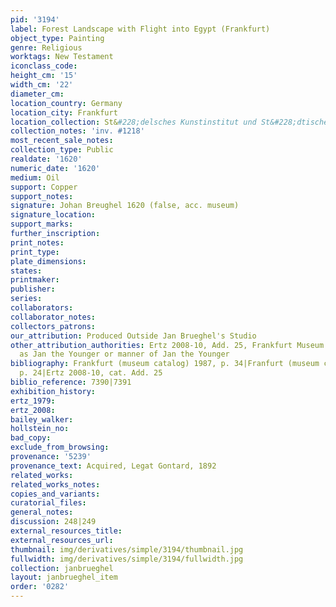 ```yaml
---
pid: '3194'
label: Forest Landscape with Flight into Egypt (Frankfurt)
object_type: Painting
genre: Religious
worktags: New Testament
iconclass_code:
height_cm: '15'
width_cm: '22'
diameter_cm:
location_country: Germany
location_city: Frankfurt
location_collection: St&#228;delsches Kunstinstitut und St&#228;dtische Galerie
collection_notes: 'inv. #1218'
most_recent_sale_notes:
collection_type: Public
realdate: '1620'
numeric_date: '1620'
medium: Oil
support: Copper
support_notes:
signature: Johan Breughel 1620 (false, acc. museum)
signature_location:
support_marks:
further_inscription:
print_notes:
print_type:
plate_dimensions:
states:
printmaker:
publisher:
series:
collaborators:
collaborator_notes:
collectors_patrons:
our_attribution: Produced Outside Jan Brueghel's Studio
other_attribution_authorities: Ertz 2008-10, Add. 25, Frankfurt Museum catalogues
  as Jan the Younger or manner of Jan the Younger
bibliography: Frankfurt (museum catalog) 1987, p. 34|Franfurt (museum catalog) 1995,
  p. 24|Ertz 2008-10, cat. Add. 25
biblio_reference: 7390|7391
exhibition_history:
ertz_1979:
ertz_2008:
bailey_walker:
hollstein_no:
bad_copy:
exclude_from_browsing:
provenance: '5239'
provenance_text: Acquired, Legat Gontard, 1892
related_works:
related_works_notes:
copies_and_variants:
curatorial_files:
general_notes:
discussion: 248|249
external_resources_title:
external_resources_url:
thumbnail: img/derivatives/simple/3194/thumbnail.jpg
fullwidth: img/derivatives/simple/3194/fullwidth.jpg
collection: janbrueghel
layout: janbrueghel_item
order: '0282'
---
```

